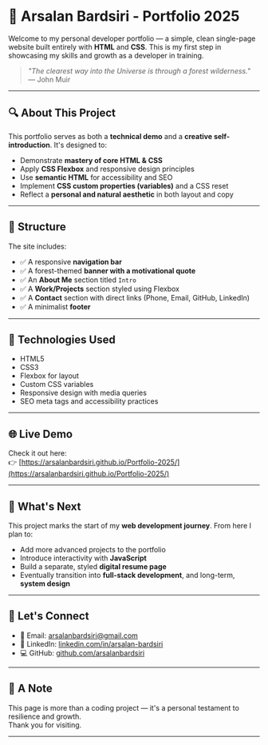 # 🌲 Arsalan Bardsiri - Portfolio 2025

Welcome to my personal developer portfolio — a simple, clean single-page website built entirely with **HTML** and **CSS**. This is my first step in showcasing my skills and growth as a developer in training.

> _"The clearest way into the Universe is through a forest wilderness."_  
> — John Muir

---

## 🔍 About This Project

This portfolio serves as both a **technical demo** and a **creative self-introduction**. It's designed to:

- Demonstrate **mastery of core HTML & CSS**
- Apply **CSS Flexbox** and responsive design principles
- Use **semantic HTML** for accessibility and SEO
- Implement **CSS custom properties (variables)** and a CSS reset
- Reflect a **personal and natural aesthetic** in both layout and copy

---

## 📐 Structure

The site includes:

- ✅ A responsive **navigation bar**
- ✅ A forest-themed **banner with a motivational quote**
- ✅ An **About Me** section titled `Intro`
- ✅ A **Work/Projects** section styled using Flexbox
- ✅ A **Contact** section with direct links (Phone, Email, GitHub, LinkedIn)
- ✅ A minimalist **footer**

---

## 🧠 Technologies Used

- HTML5
- CSS3
- Flexbox for layout
- Custom CSS variables
- Responsive design with media queries
- SEO meta tags and accessibility practices

---

## 🌐 Live Demo

Check it out here:  
👉 [https://arsalanbardsiri.github.io/Portfolio-2025/](https://arsalanbardsiri.github.io/Portfolio-2025/)

---

## 🎯 What's Next

This project marks the start of my **web development journey**. From here I plan to:

- Add more advanced projects to the portfolio
- Introduce interactivity with **JavaScript**
- Build a separate, styled **digital resume page**
- Eventually transition into **full-stack development**, and long-term, **system design**

---

## 🤝 Let's Connect

- 📧 Email: [arsalanbardsiri@gmail.com](mailto:arsalanbardsiri@gmail.com)
- 💼 LinkedIn: [linkedin.com/in/arsalan-bardsiri](https://www.linkedin.com/in/arsalan-bardsiri/)
- 💻 GitHub: [github.com/arsalanbardsiri](https://github.com/arsalanbardsiri)

---

## 🙏 A Note

This page is more than a coding project — it's a personal testament to resilience and growth.  
Thank you for visiting.

---

